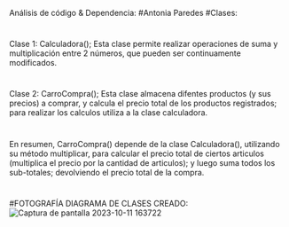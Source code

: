 Análisis de código & Dependencia:
#Antonia Paredes
#Clases:
#
Clase 1: Calculadora(); Esta clase permite realizar operaciones de suma y multiplicación entre 2 números, que pueden ser continuamente modificados.
#
Clase 2: CarroCompra(); Esta clase almacena difentes productos (y sus precios) a comprar, y calcula el precio total de los productos registrados; para realizar los calculos utiliza a la clase calculadora.
#
En resumen, CarroCompra() depende de la clase Calculadora(), utilizando su método multiplicar, para calcular el precio total de ciertos articulos (multiplica el precio por la cantidad de articulos); y luego suma todos los sub-totales; devolviendo el precio total de la compra.
#
#FOTOGRAFÍA DIAGRAMA DE CLASES CREADO:
![Captura de pantalla 2023-10-11 163722](https://github.com/Antix199/CarroCompras/assets/142464955/3e030d8e-6a93-43fc-9617-101ffe6455fb)
